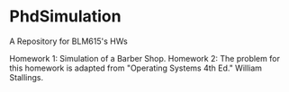 # PhdSimulation
A Repository for BLM615's HWs

Homework 1: Simulation of a Barber Shop. 
Homework 2: The problem for this homework is adapted from "Operating Systems 4th Ed." William Stallings.
